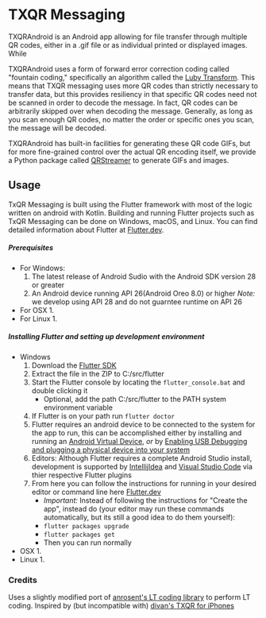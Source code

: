 # TXQR Messaging

TXQRAndroid is an Android app allowing for file transfer through multiple QR codes, either in a .gif file or as individual printed or displayed images. While 


TXQRAndroid uses a form of forward error correction coding called "fountain coding," specifically an algorithm called the [Luby Transform](https://divan.dev/posts/fountaincodes/). 
This means that TXQR messaging uses more QR codes than strictly necessary to transfer data, but this provides resiliency in that 
specific QR codes need not be scanned in order to decode the message. In fact, QR codes can be arbitrarily skipped over when decoding the message. 
Generally, as long as you scan enough QR codes, no matter the order or specific ones you scan, the message will be decoded. 


TXQRAndroid has built-in facilities for generating these QR code GIFs, but for more fine-grained control over the actual QR encoding itself, 
we provide a Python package called [QRStreamer](https://github.com/ThePlasmaRailgun/QRStreamer) to generate GIFs and images. 

## Usage 

TxQR Messaging is built using the Flutter framework with most of the logic written on android with Kotlin.
Building and running Flutter projects such as TxQR Messaging can be done on Windows, macOS, and Linux.
You can find detailed information about Flutter at [Flutter.dev](https://flutter.dev).
##### Prerequisites
* For Windows:
	1. The latest release of Android Sudio with the Android SDK version 28 or greater
	2. An Android device running API 26(Android Oreo 8.0) or higher *Note:* we develop using API 28 and do not guarntee runtime on API 26
* For OSX
	1. 
* For Linux
	1. 
##### Installing Flutter and setting up development environment
* Windows
	1. Download the [Flutter SDK](https://storage.googleapis.com/flutter_infra/releases/stable/windows/flutter_windows_v1.5.4-hotfix.2-stable.zip)
	2. Extract the file in the ZIP to C:/src/flutter
	3. Start the Flutter console by locating the `flutter_console.bat` and double clicking it
		* Optional, add the path C:/src/flutter to the PATH system environment variable
	4. If Flutter is on your path run `flutter doctor`
	5. Flutter requires an android device to be connected to the system for the app to run, this can be accomplished either by installing and running an [Android Virtual Device](https://flutter.dev/docs/get-started/install/windows#set-up-the-android-emulator), *or* by [Enabling USB Debugging and plugging a physical device into your system](https://flutter.dev/docs/get-started/install/windows#set-up-your-android-device)
	6. Editors: Although Flutter requires a complete Android Studio install, development is supported by [IntellijIdea](https://flutter.dev/docs/get-started/editor?tab=androidstudio) and [Visual Studio Code](https://flutter.dev/docs/get-started/editor?tab=vscode) via thier respective Flutter plugins
	7. From here you can follow the instructions for running in your desired editor or command line here [Flutter.dev](https://flutter.dev/docs/get-started/test-drive?tab=)
		* *Important:* Instead of following the instructions for "Create the app", instead do (your editor may run these commands automatically, but its still a good idea to do them yourself):
		* `flutter packages upgrade`
		* `flutter packages get`
		* Then you can run normally
* OSX
	1. 
* Linux
	1. 

### Credits

Uses a slightly modified port of [anrosent's LT coding library](https://github.com/anrosent/LT-Code) to perform LT coding. Inspired by (but incompatible with) [divan's TXQR for iPhones](https://github.com/divan/txqr)